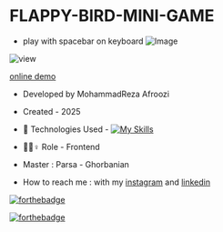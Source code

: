 # FLAPPY-BIRD-MINI-GAME
- play with spacebar on keyboard
![Image](https://github.com/user-attachments/assets/cf4148e5-a53c-4712-ae76-e0d0ab2cfbbc)

![view](https://github.com/user-attachments/assets/ff171e7a-9eb5-46ae-99ac-a5da12a39f63)

[online demo](https://mohammadrezaafroozi.github.io/FLAPPY-BIRD-MINI-GAME/)

- Developed by MohammadReza Afroozi
- Created - 2025
- 🤖 Technologies Used - [![My Skills](https://skillicons.dev/icons?i=js,html,css)](https://skillicons.dev)

- 🤖🤖♀️ Role - Frontend
- Master : Parsa - Ghorbanian
- How to reach me : with my
[instagram](https://www.instagram.com/afroozi_dev?igsh=MWNvODk2dGwwY29o) and
[linkedin](https://www.linkedin.com/in/mohammad-reza-afroozi)

[![forthebadge](https://forthebadge.com/images/featured/featured-built-with-love.svg)](https://forthebadge.com)

[![forthebadge](https://forthebadge.com/images/badges/made-with-javascript.svg)](https://forthebadge.com)
